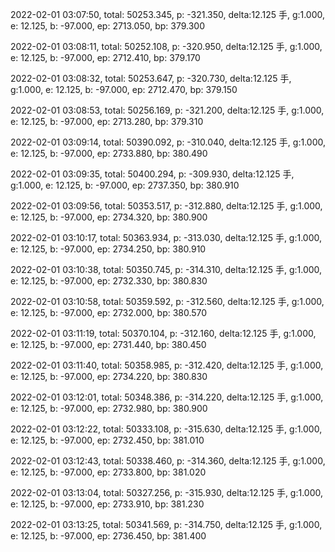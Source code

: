 2022-02-01 03:07:50, total: 50253.345, p: -321.350, delta:12.125 手, g:1.000, e: 12.125, b: -97.000, ep: 2713.050, bp: 379.300

2022-02-01 03:08:11, total: 50252.108, p: -320.950, delta:12.125 手, g:1.000, e: 12.125, b: -97.000, ep: 2712.410, bp: 379.170

2022-02-01 03:08:32, total: 50253.647, p: -320.730, delta:12.125 手, g:1.000, e: 12.125, b: -97.000, ep: 2712.470, bp: 379.150

2022-02-01 03:08:53, total: 50256.169, p: -321.200, delta:12.125 手, g:1.000, e: 12.125, b: -97.000, ep: 2713.280, bp: 379.310

2022-02-01 03:09:14, total: 50390.092, p: -310.040, delta:12.125 手, g:1.000, e: 12.125, b: -97.000, ep: 2733.880, bp: 380.490

2022-02-01 03:09:35, total: 50400.294, p: -309.930, delta:12.125 手, g:1.000, e: 12.125, b: -97.000, ep: 2737.350, bp: 380.910

2022-02-01 03:09:56, total: 50353.517, p: -312.880, delta:12.125 手, g:1.000, e: 12.125, b: -97.000, ep: 2734.320, bp: 380.900

2022-02-01 03:10:17, total: 50363.934, p: -313.030, delta:12.125 手, g:1.000, e: 12.125, b: -97.000, ep: 2734.250, bp: 380.910

2022-02-01 03:10:38, total: 50350.745, p: -314.310, delta:12.125 手, g:1.000, e: 12.125, b: -97.000, ep: 2732.330, bp: 380.830

2022-02-01 03:10:58, total: 50359.592, p: -312.560, delta:12.125 手, g:1.000, e: 12.125, b: -97.000, ep: 2732.000, bp: 380.570

2022-02-01 03:11:19, total: 50370.104, p: -312.160, delta:12.125 手, g:1.000, e: 12.125, b: -97.000, ep: 2731.440, bp: 380.450

2022-02-01 03:11:40, total: 50358.985, p: -312.420, delta:12.125 手, g:1.000, e: 12.125, b: -97.000, ep: 2734.220, bp: 380.830

2022-02-01 03:12:01, total: 50348.386, p: -314.220, delta:12.125 手, g:1.000, e: 12.125, b: -97.000, ep: 2732.980, bp: 380.900

2022-02-01 03:12:22, total: 50333.108, p: -315.630, delta:12.125 手, g:1.000, e: 12.125, b: -97.000, ep: 2732.450, bp: 381.010

2022-02-01 03:12:43, total: 50338.460, p: -314.360, delta:12.125 手, g:1.000, e: 12.125, b: -97.000, ep: 2733.800, bp: 381.020

2022-02-01 03:13:04, total: 50327.256, p: -315.930, delta:12.125 手, g:1.000, e: 12.125, b: -97.000, ep: 2733.910, bp: 381.230

2022-02-01 03:13:25, total: 50341.569, p: -314.750, delta:12.125 手, g:1.000, e: 12.125, b: -97.000, ep: 2736.450, bp: 381.400